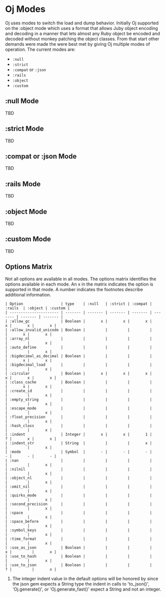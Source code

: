 # Oj Modes

Oj uses modes to switch the load and dump behavior. Initially Oj supported on
the :object mode which uses a format that allows Juby object encoding and
decoding in a manner that lets almost any Ruby object be encoded and decoded
without monkey patching the object classes. From that start other demands were
made the were best met by giving Oj multiple modes of operation. The current
modes are:

 - `:null`
 - `:strict`
 - `:compat` or `:json`
 - `:rails`
 - `:object`
 - `:custom`

## :null Mode

TBD

## :strict Mode

TBD

## :compat or :json Mode

TBD

## :rails Mode

TBD

## :object Mode

TBD

## :custom Mode

TBD

## Options Matrix

Not all options are available in all modes. The options matrix identifies the
options available in each mode. An x in the matrix indicates the option is
supported in that mode. A number indicates the footnotes describe additional
information.

    | Option                 | type    | :null   | :strict | :compat | :rails  | :object | :custom |
    | ---------------------- | ------- | ------- | ------- | ------- | ------- | ------- | ------- |
    | :allow_gc              | Boolean |       x |       x |       x |       x |       x |       x |
    | :allow_invalid_unicode | Boolean |         |         |         |         |       x |       x |
    | :array_nl              |         |         |         |         |         |         |       x |
    | :auto_define           |         |         |         |         |         |         |       x |
    | :bigdecimal_as_decimal | Boolean |         |         |         |         |       x |       x |
    | :bigdecimal_load       |         |         |         |         |         |         |       x |
    | :circular              | Boolean |       x |       x |       x |       x |       x |       x |
    | :class_cache           | Boolean |         |         |         |         |       x |       x |
    | :create_id             |         |         |         |         |         |         |       x |
    | :empty_string          |         |         |         |         |         |         |       x |
    | :escape_mode           |         |         |         |         |         |         |       x |
    | :float_precision       |         |         |         |         |         |         |       x |
    | :hash_class            |         |         |         |         |         |         |       x |
    | :indent                | Integer |       x |       x |       1 |       ? |       x |       x |
    | :indent_str            | String  |         |         |       x |         |         |       x |
    | :mode                  | Symbol  |       - |       - |       - |       - |       - |       - |
    | :nan                   |         |         |         |         |         |         |       x |
    | :nilnil                |         |         |         |         |         |         |       x |
    | :object_nl             |         |         |         |         |         |         |       x |
    | :omit_nil              |         |         |         |         |         |         |       x |
    | :quirks_mode           |         |         |         |         |         |         |       x |
    | :second_precision      |         |         |         |         |         |         |       x |
    | :space                 |         |         |         |         |         |         |       x |
    | :space_before          |         |         |         |         |         |         |       x |
    | :symbol_keys           |         |         |         |         |         |         |       x |
    | :time_format           |         |         |         |         |         |         |       x |
    | :use_as_json           | Boolean |         |         |         |       x |         |       x |
    | :use_to_hash           | Boolean |         |         |         |         |         |       x |
    | :use_to_json           | Boolean |         |         |         |       ? |         |       x |

 1. The integer indent value in the default options will be honored by since
    the json gem expects a String type the indent in calls to 'to_json()',
    'Oj.generate()', or 'Oj.generate_fast()' expect a String and not an
    integer.
